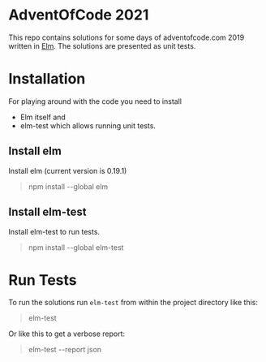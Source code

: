 # AdventOfCode 2021

This repo contains solutions for some days of adventofcode.com 2019 
written in [Elm](https://elm-lang.org). The solutions are
presented as unit tests.

# Installation

For playing around with the code you need to install 
* Elm itself and 
* elm-test which allows running unit tests.

## Install elm

Install elm (current version is 0.19.1)
> npm install --global elm

## Install elm-test

Install elm-test to run tests.
> npm install --global elm-test

# Run Tests

To run the solutions run `elm-test` from within the project directory like this:
> elm-test

Or like this to get a verbose report:
> elm-test --report json